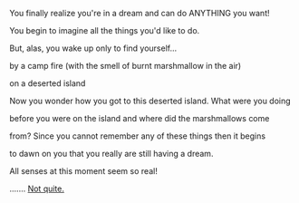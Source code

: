 You finally realize you're in a dream and can do ANYTHING you want!

You begin to imagine all the things you'd like to do.

But, alas, you wake up only to find yourself...

by a camp fire (with the smell of burnt marshmallow in the air)

on a deserted island

Now you wonder how you got to this deserted island. What were you doing

before you were on the island and where did the marshmallows come

from? Since you cannot remember any of these things then it begins

to dawn on you that you really are still having a dream.

All senses at this moment seem so real!

....... [Not quite.](wake-up-again/wake-up-again.md)
